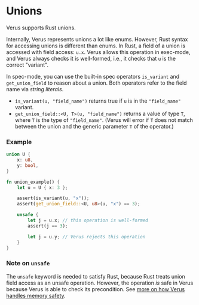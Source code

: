 # Unions

Verus supports Rust unions.

Internally, Verus represents unions a lot like enums. However, Rust syntax for accessing
unions is different than enums. In Rust, a field of a union is accessed with field access:
`u.x`. Verus allows this operation in exec-mode, and Verus always checks it is well-formed,
i.e., it checks that `u` is the correct "variant".

In spec-mode, you can use the built-in spec operators `is_variant` and `get_union_field`
to reason about a union. Both operators refer to the field name via _string literals_.

 * `is_variant(u, "field_name")` returns true if `u` is in the `"field_name"` variant.
 * `get_union_field::<U, T>(u, "field_name")` returns a value of type `T`, where
    `T` is the type of `"field_name"`. (Verus will error if `T` does not match between
    the union and the generic parameter `T` of the operator.)

### Example

```rust
union U {
    x: u8,
    y: bool,
}

fn union_example() {
    let u = U { x: 3 };

    assert(is_variant(u, "x"));
    assert(get_union_field::<U, u8>(u, "x") == 3); 

    unsafe {
        let j = u.x; // this operation is well-formed
        assert(j == 3); 

        let j = u.y; // Verus rejects this operation
    }   
}   
```

### Note on `unsafe`

The `unsafe` keyword is needed to satisfy Rust, because Rust treats union field access
as an unsafe operation. However, the operation _is_ safe in Verus because Verus is able to 
check its precondition. See [more on how Verus handles memory safety](./memory-safety.md).
